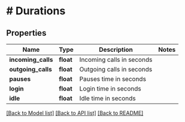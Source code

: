 # # Durations

## Properties

Name | Type | Description | Notes
------------ | ------------- | ------------- | -------------
**incoming_calls** | **float** | Incoming calls in seconds |
**outgoing_calls** | **float** | Outgoing calls in seconds |
**pauses** | **float** | Pauses time in seconds |
**login** | **float** | Login time in seconds |
**idle** | **float** | Idle time in seconds |

[[Back to Model list]](../../README.md#models) [[Back to API list]](../../README.md#endpoints) [[Back to README]](../../README.md)
